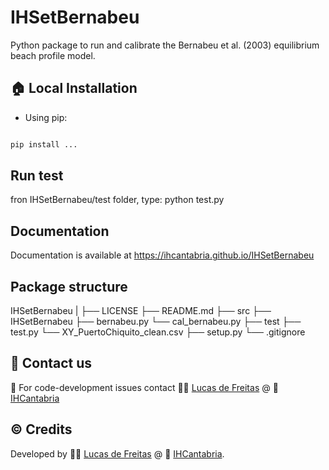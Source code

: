 # IHSetBernabeu
Python package to run and calibrate the Bernabeu et al. (2003) equilibrium beach profile model.


## :house: Local Installation
* Using pip:

```bash

pip install ...
```

## Run test
fron IHSetBernabeu/test folder, type:
python test.py

## Documentation
Documentation is available at https://ihcantabria.github.io/IHSetBernabeu

## Package structure
IHSetBernabeu
|
├── LICENSE
├── README.md
├── src
    ├── IHSetBernabeu
       ├── bernabeu.py
       └── cal_bernabeu.py
├── test
    ├── test.py
    └── XY_PuertoChiquito_clean.csv
├── setup.py
└── .gitignore

## :incoming_envelope: Contact us
:snake: For code-development issues contact :man_technologist: [Lucas de Freitas](https://github.com/defreitasL) @ :office: [IHCantabria](https://github.com/IHCantabria)

## :copyright: Credits
Developed by :man_technologist: [Lucas de Freitas](https://github.com/defreitasL) @ :office: [IHCantabria](https://github.com/IHCantabria).